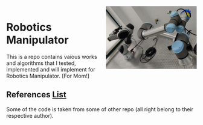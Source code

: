 <img align="right" src="./doc/cover.jpg" width="240">

# Robotics Manipulator
This is a repo contains vaious works and algorithms that I tested, implemented and will implement for Robotics Manipulator. [For Mom!]

## References [List](./doc/)
Some of the code is taken from some of other repo (all right belong to their respective author).